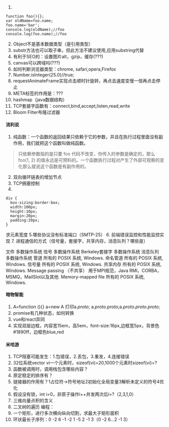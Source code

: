 #### 
1. 
```
function foo(){};
var oldName=foo.name;
foo.name='bar';
console.log(oldName);//foo
console.log(foo.name);//foo
```
2. Object不是基本数据类型（是引用类型）
3. substr方法也可以取子串，但此方法不建议使用,应用substring代替
4. 有利于SEO的：设置图片alt，gzip，缓存(???)
5. canvas可以跨域吗(???)
6. 如何判断浏览器类型：chrome, safari,opera,Firefox
7. Number.isInteger(25.0)//true;
8. requestAnimateFrame实现点击顺时针旋转，再点击速度变慢一倍再点击停止
9. META标签的作用是：???
10. hashmap（java数据结构）
11. TCP套接字函数有：connect,bind,accept,listen,read,write
12. Bloom Filter布隆过滤器

#### 流利说
1. 纯函数：一个函数的返回结果只依赖于它的参数，并且在执行过程里面没有副作用，我们就把这个函数叫做纯函数。
> 只依赖参数指的是只要 foo 代码不改变，你传入的参数是确定的，那么 foo(1, 2) 的值永远是可预料的。一个函数执行过程对产生了外部可观察的变化那么就说这个函数是有副作用的。
2. 双向循环链表的增加节点
3. TCP拥塞控制
4. 
```
div {
  box-sizing:border-box;
  width:100px;
  height:10px;
  margin:20px;
  padding:20px;
}
```
求元素宽度
5.哪些协议没有标准端口（SMTP-25）
6. 前端错误监控和性能监控实现
7. 进程通信的方式（信号量，套接字，共享内存，消息队列？哪些是）

文件	多数操作系统
信号	多数操作系统
Berkeley套接字	多数操作系统
消息队列	多数操作系统
管道	所有的 POSIX 系统, Windows.
命名管道	所有的 POSIX 系统, Windows.
信号量	所有的 POSIX 系统, Windows.
共享内存	所有的 POSIX 系统, Windows.
Message passing
（不共享）	用于MPI规范，Java RMI，CORBA，MSMQ，MailSlot以及其他.
Memory-mapped file	所有的 POSIX 系统, Windows.

#### 暗物智能
1. A=function (){}
   a=new A
打印a._proto_; a._proto_._proto_;a._proto_._proto_._proto_;
2. promise有几种状态，如何转换
3. vue和react异同
4. 实现双层边框，内容宽15em，高5em，font-size:16px,边框宽5px，背景色#1890ff，边框色blue,red
#### 米哈游
1. TCP阻塞可能发生：1.包错误，2.丢包，3.重发，4.连接错误
2. 32位系统vector<int> vi一个元素时，sizeof(vi)=20,1000个元素时sizeof(vi)=?
3. 函数被调用时，调用栈包含哪些内容？
4. 原定稳定的排序有？
5. 链接器的作用有？1占位符->符号地址2初始化全局变量3解析未定义的符号4优化
6. 假设没有锁，int i=0，非原子操作i++并发两次后i=?（2,3,1,0）
7. 三维向量点积的含义
8. 二叉树的遍历
编程：
1. 一个矩形，进行多次横向纵向切割，求最大子矩形面积
2. 环状最长子序列：0 -2 6 -1 -2 1 -5 2 -1 3（0 -2 6...2 -1 3）
